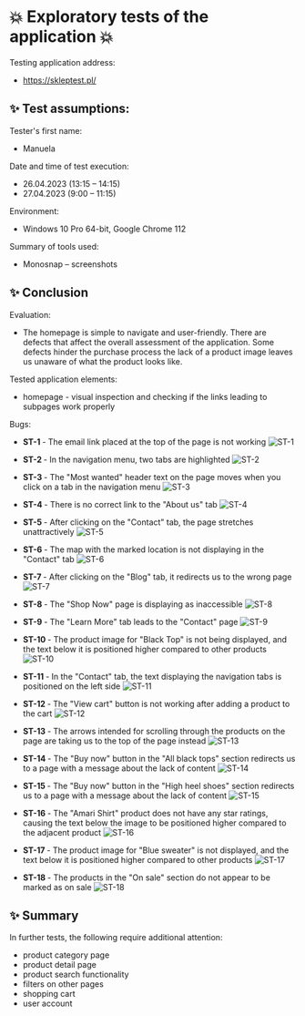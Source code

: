 # :boom: Exploratory tests of the application :boom:

Testing application address:
* https://skleptest.pl/

## :sparkles: Test assumptions:
<p> Tester's first name: </p>

* Manuela
<p> Date and time of test execution: </p>

* 26.04.2023 (13:15 – 14:15)
* 27.04.2023 (9:00 – 11:15)
<p> Environment: </p>

* Windows 10 Pro 64-bit, Google Chrome 112
<p> Summary of tools used: </p>

* Monosnap – screenshots

## :sparkles: Conclusion

<p> Evaluation: </p>

* The homepage is simple to navigate and user-friendly. There are defects that affect the overall assessment of the application. Some defects hinder the purchase process  the lack of a product image leaves us unaware of what the product looks like.

<p> Tested application elements: </p>

 *	homepage - visual inspection and checking if the links leading to subpages work properly

<p> Bugs: </p>

* <b> ST-1 </b> - The email link placed at the top of the page is not working
![ST-1](https://raw.githubusercontent.com/Caounee/skleptest/images/ST-1.png)

* <b> ST-2 </b> - In the navigation menu, two tabs are highlighted
![ST-2](https://github.com/Caounee/skleptest/blob/main/ST-2.png)

* <b> ST-3 </b> - The "Most wanted" header text on the page moves when you click on a tab in the navigation menu
![ST-3](https://github.com/Caounee/skleptest/blob/main/ST-3.png)

* <b> ST-4 </b> - There is no correct link to the "About us" tab
![ST-4](https://github.com/Caounee/skleptest/blob/main/ST-4.png)

* <b> ST-5 </b> - After clicking on the "Contact" tab, the page stretches unattractively
![ST-5](https://github.com/Caounee/skleptest/blob/main/ST-5.png)

* <b> ST-6 </b> - The map with the marked location is not displaying in the "Contact" tab
![ST-6](https://github.com/Caounee/skleptest/blob/main/ST-6.png)

* <b> ST-7 </b> - After clicking on the "Blog" tab, it redirects us to the wrong page
![ST-7](https://github.com/Caounee/skleptest/blob/main/ST-7.png)

* <b> ST-8 </b> - The "Shop Now" page is displaying as inaccessible
![ST-8](https://github.com/Caounee/skleptest/blob/main/ST-8.png)

* <b> ST-9 </b> - The "Learn More" tab leads to the "Contact" page
![ST-9](https://github.com/Caounee/skleptest/blob/main/ST-9.png)

* <b> ST-10 </b> - The product image for "Black Top" is not being displayed, and the text below it is positioned higher compared to other products
![ST-10](https://github.com/Caounee/skleptest/blob/main/ST-10.png)

* <b> ST-11 </b> - In the "Contact" tab, the text displaying the navigation tabs is positioned on the left side
![ST-11](https://github.com/Caounee/skleptest/blob/main/ST-11.png)

* <b> ST-12 </b> - The "View cart" button is not working after adding a product to the cart
![ST-12](https://github.com/Caounee/skleptest/blob/main/ST-12.png)

* <b> ST-13 </b> - The arrows intended for scrolling through the products on the page are taking us to the top of the page instead
![ST-13](https://github.com/Caounee/skleptest/blob/main/ST-13.png)

* <b> ST-14 </b> - The "Buy now" button in the "All black tops" section redirects us to a page with a message about the lack of content
![ST-14](https://github.com/Caounee/skleptest/blob/main/ST-14.png)

* <b> ST-15 </b> - The "Buy now" button in the "High heel shoes" section redirects us to a page with a message about the lack of content
![ST-15](https://github.com/Caounee/skleptest/blob/main/ST-15.png)

* <b> ST-16 </b> - The "Amari Shirt" product does not have any star ratings, causing the text below the image to be positioned higher compared to the adjacent product
![ST-16](https://github.com/Caounee/skleptest/blob/main/ST-16.png)

* <b> ST-17 </b> - The product image for "Blue sweater" is not displayed, and the text below it is positioned higher compared to other products
![ST-17](https://github.com/Caounee/skleptest/blob/main/ST-17.png)

* <b> ST-18 </b> - The products in the "On sale" section do not appear to be marked as on sale
![ST-18](https://github.com/Caounee/skleptest/blob/main/ST-18.png)

## :sparkles: Summary

<p> In further tests, the following require additional attention: </p>

*	product category page
*	product detail page
*	product search functionality
*	filters on other pages
*	shopping cart
*	user account
